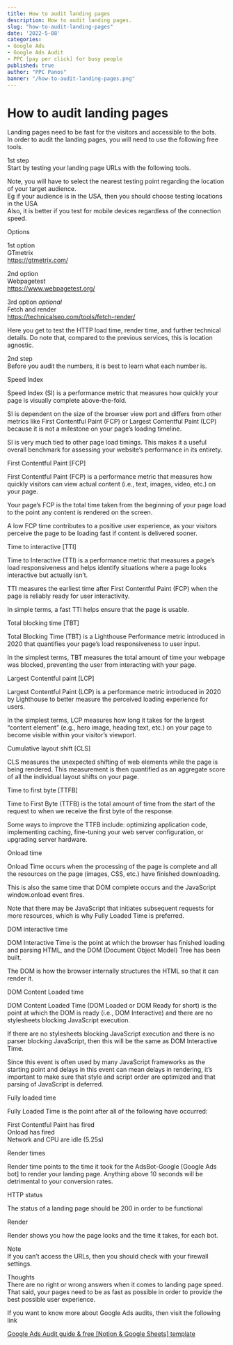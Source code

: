```yaml
---
title: How to audit landing pages
description: How to audit landing pages.
slug: "how-to-audit-landing-pages"
date: '2022-5-08'
categories:
- Google Ads
- Google Ads Audit
- PPC [pay per click] for busy people
published: true
author: "PPC Panos"
banner: "/how-to-audit-landing-pages.png"
---
```






# How to audit landing pages


Landing pages need to be fast for the visitors and accessible to the bots.  
In order to audit the landing pages, you will need to use the following free tools.

1st step  
Start by testing your landing page URLs with the following tools.

Note, you will have to select the nearest testing point regarding the location of your target audience.  
Eg if your audience is in the USA, then you should choose testing locations in the USA  
Also, it is better if you test for mobile devices regardless of the connection speed.

Options

1st option  
GTmetrix  
https://gtmetrix.com/

2nd option  
Webpagetest  
https://www.webpagetest.org/

3rd option *optional*  
Fetch and render  
https://technicalseo.com/tools/fetch-render/

Here you get to test the HTTP load time, render time, and further technical details. Do note that, compared to the previous services, this is location agnostic.

2nd step  
Before you audit the numbers, it is best to learn what each number is.

Speed Index

Speed Index (SI) is a performance metric that measures how quickly your page is visually complete above-the-fold.

SI is dependent on the size of the browser view port and differs from other metrics like First Contentful Paint (FCP) or Largest Contentful Paint (LCP) because it is not a milestone on your page’s loading timeline.

SI is very much tied to other page load timings. This makes it a useful overall benchmark for assessing your website’s performance in its entirety.

First Contentful Paint [FCP]

First Contentful Paint (FCP) is a performance metric that measures how quickly visitors can view actual content (i.e., text, images, video, etc.) on your page.

Your page’s FCP is the total time taken from the beginning of your page load to the point any content is rendered on the screen.

A low FCP time contributes to a positive user experience, as your visitors perceive the page to be loading fast if content is delivered sooner.

Time to interactive [TTI]

Time to Interactive (TTI) is a performance metric that measures a page’s load responsiveness and helps identify situations where a page looks interactive but actually isn’t.

TTI measures the earliest time after First Contentful Paint (FCP) when the page is reliably ready for user interactivity.

In simple terms, a fast TTI helps ensure that the page is usable.

Total blocking time [TBT]

Total Blocking Time (TBT) is a Lighthouse Performance metric introduced in 2020 that quantifies your page’s load responsiveness to user input.

In the simplest terms, TBT measures the total amount of time your webpage was blocked, preventing the user from interacting with your page.

Largest Contentful paint [LCP]

Largest Contentful Paint (LCP) is a performance metric introduced in 2020 by Lighthouse to better measure the perceived loading experience for users.

In the simplest terms, LCP measures how long it takes for the largest “content element” (e.g., hero image, heading text, etc.) on your page to become visible within your visitor’s viewport.

Cumulative layout shift [CLS]

CLS measures the unexpected shifting of web elements while the page is being rendered. This measurement is then quantified as an aggregate score of all the individual layout shifts on your page.

Time to first byte [TTFB]

Time to First Byte (TTFB) is the total amount of time from the start of the request to when we receive the first byte of the response.

Some ways to improve the TTFB include: optimizing application code, implementing caching, fine-tuning your web server configuration, or upgrading server hardware.

Onload time

Onload Time occurs when the processing of the page is complete and all the resources on the page (images, CSS, etc.) have finished downloading.

This is also the same time that DOM complete occurs and the JavaScript window.onload event fires.

Note that there may be JavaScript that initiates subsequent requests for more resources, which is why Fully Loaded Time is preferred.

DOM interactive time

DOM Interactive Time is the point at which the browser has finished loading and parsing HTML, and the DOM (Document Object Model) Tree has been built.

The DOM is how the browser internally structures the HTML so that it can render it.

DOM Content Loaded time

DOM Content Loaded Time (DOM Loaded or DOM Ready for short) is the point at which the DOM is ready (i.e., DOM Interactive) and there are no stylesheets blocking JavaScript execution.

If there are no stylesheets blocking JavaScript execution and there is no parser blocking JavaScript, then this will be the same as DOM Interactive Time.

Since this event is often used by many JavaScript frameworks as the starting point and delays in this event can mean delays in rendering, it’s important to make sure that style and script order are optimized and that parsing of JavaScript is deferred.

Fully loaded time

Fully Loaded Time is the point after all of the following have occurred:

First Contentful Paint has fired  
Onload has fired  
Network and CPU are idle (5.25s)

Render times

Render time points to the time it took for the AdsBot-Google [Google Ads bot] to render your landing page. Anything above 10 seconds will be detrimental to your conversion rates.

HTTP status

The status of a landing page should be 200 in order to be functional

Render

Render shows you how the page looks and the time it takes, for each bot.

Note  
If you can’t access the URLs, then you should check with your firewall settings.

Thoughts  
There are no right or wrong answers when it comes to landing page speed. That said, your pages need to be as fast as possible in order to provide the best possible user experience.

If you want to know more about Google Ads audits, then visit the following link

[Google Ads Audit guide & free [Notion & Google Sheets] template](https://ppcpanos.com/free-google-ads-audit-template-v1/)

